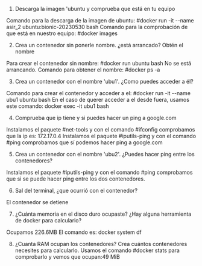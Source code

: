 1. Descarga la imagen 'ubuntu y comprueba que está en tu equipo

Comando para la descarga de la imagen de ubuntu:
#docker run -it --name asir_2 ubuntu:bionic-20230530 bash
Comando para la comprobación de que está en nuestro equipo:
#docker images






2. Crea un contenedor sin ponerle nombre. ¿está arrancado? Obtén el nombre

Para crear el contenedor sin nombre:
#docker run ubuntu bash
No se está arrancando.
Comando para obtener el nombre:
#docker ps -a






3. Crea un contenedor con el nombre 'ubu1'. ¿Como puedes acceder a él?

Comando para crear el contenedor y acceder a el:
#docker run -it --name ubu1 ubuntu bash
En el caso de querer acceder a el desde fuera, usamos este comando:
docker exec -it ubu1 bash






4. Comprueba que ip tiene y si puedes hacer un ping a google.com


Instalamos el paquete #net-tools y con el comando #ifconfig comprobamos que la ip es: 172.17.0.4
Instalamos el paquete #iputils-ping y con el comando #ping comprobamos que sí podemos hacer ping a google.com

5. Crea un contenedor con el nombre 'ubu2'. ¿Puedes hacer ping entre los contenedores?

Instalamos el paquete  #iputils-ping y con el comando #ping comprobamos que si se puede hacer ping entre los dos contenedores.






6. Sal del terminal, ¿que ocurrió con el contenedor?

El contenedor se detiene






7. ¿Cuánta memoria en el disco duro ocupaste? ¿Hay alguna herramienta de docker para calcularlo?


Ocupamos 226.6MB
El comando es: docker system df

8. ¿Cuanta RAM ocupan los contenedores? Crea cuántos contenedores necesites para calcularlo.
Usamos el comando #docker stats para comprobarlo y vemos que ocupan:49 MiB



